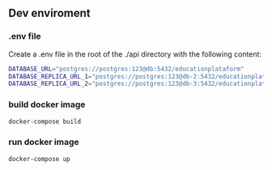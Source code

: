 ## Dev enviroment

### .env file

Create a .env file in the root of the ./api directory with the following content:

```bash
DATABASE_URL="postgres://postgres:123@db:5432/educationplataform"
DATABASE_REPLICA_URL_1="postgres://postgres:123@db-2:5432/educationplataform"
DATABASE_REPLICA_URL_2="postgres://postgres:123@db-3:5432/educationplataform"
```

### build docker image

```bash
docker-compose build
```

### run docker image

```bash
docker-compose up
```
